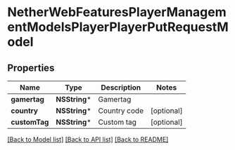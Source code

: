 # NetherWebFeaturesPlayerManagementModelsPlayerPlayerPutRequestModel

## Properties
Name | Type | Description | Notes
------------ | ------------- | ------------- | -------------
**gamertag** | **NSString*** | Gamertag | 
**country** | **NSString*** | Country code | [optional] 
**customTag** | **NSString*** | Custom tag | [optional] 

[[Back to Model list]](../README.md#documentation-for-models) [[Back to API list]](../README.md#documentation-for-api-endpoints) [[Back to README]](../README.md)


